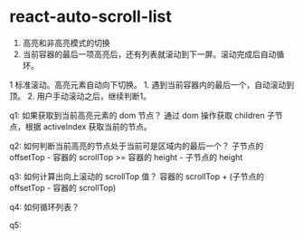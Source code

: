 # react-auto-scroll-list
1. 高亮和非高亮模式的切换
2. 当前容器的最后一项高亮后，还有列表就滚动到下一屏。滚动完成后自动循环。

1 标准滚动。高亮元素自动向下切换。
    1. 遇到当前容器内的最后一个，自动滚动到顶。
    2. 用户手动滚动之后，继续判断1。

q1: 如果获取到当前高亮元素的 dom 节点？
通过 dom 操作获取 children 子节点，根据 activeIndex 获取当前的节点。

q2: 如何判断当前高亮的节点处于当前可是区域内的最后一个？
子节点的 offsetTop - 容器的 scrollTop >= 容器的 height - 子节点的 height

q3: 如何计算出向上滚动的 scrollTop 值？
容器的 scrollTop + (子节点的 offsetTop - 容器的 scrollTop)

q4: 如何循环列表？

q5: 
